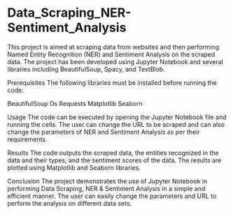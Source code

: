 # Data_Scraping_NER-Sentiment_Analysis
This project is aimed at scraping data from websites and then performing Named Entity Recognition (NER) and Sentiment Analysis on the scraped data. The project has been developed using Jupyter Notebook and several libraries including BeautifulSoup, Spacy, and TextBlob.

Prerequisites
The following libraries must be installed before running the code:

BeautifulSoup
Os
Requests
Matplotlib
Seaborn


Usage
The code can be executed by opening the Jupyter Notebook file and running the cells. 
The user can change the URL to be scraped and can also change the parameters of NER and Sentiment Analysis as per their requirements.

Results
The code outputs the scraped data, the entities recognized in the data and their types, and the sentiment scores of the data. 
The results are plotted using Matplotlib and Seaborn libraries.

Conclusion
The project demonstrates the use of Jupyter Notebook in performing Data Scraping, NER & Sentiment Analysis in a simple and efficient manner. 
The user can easily change the parameters and URL to perform the analysis on different data sets.
